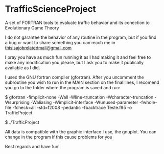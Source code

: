 # TrafficScienceProject
A set of FORTRAN tools to evaluate traffic behavior and its conection to Evolutionary Game Theory

I do not garantee the behavior of any routine in the program, but if you find a bug or want to share something you can reach me in thisisajobrelatedmail@gmail.com

I pray you have as much fun running it as I had making it and feel free to make any modification you please, but I ask you to make it publically available as I did. 

I used the GNU fortran compiler (gfortran). After you uncomment the subroutine you wish to run in the MAIN section on the final lines, I recomend you go to the folder where the program is saved and run: 

$ gfortran  -fimplicit-none  -Wall  -Wline-truncation  -Wcharacter-truncation  -Wsurprising  -Waliasing  -Wimplicit-interface  -Wunused-parameter  -fwhole-file  -fcheck=all  -std=f2008  -pedantic  -fbacktrace Teste.f95 -o TrafficProject

$ ./TrafficProject

All data is compatible with the graphic interface I use, the gnuplot. You can change in the program if this cause problems for you


Best regards and have fun!


